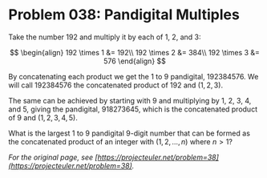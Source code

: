 # Problem 038: Pandigital Multiples

Take the number $192$ and multiply it by each of $1$, $2$, and $3$:

$$
\begin{align}
192 \times 1 &= 192\\
192 \times 2 &= 384\\
192 \times 3 &= 576
\end{align}
$$

By concatenating each product we get the $1$ to $9$ pandigital, $192384576$. We will call $192384576$ the concatenated product of $192$ and $(1,2,3)$.

The same can be achieved by starting with $9$ and multiplying by $1$, $2$, $3$, $4$, and $5$, giving the pandigital, $918273645$, which is the concatenated product of $9$ and $(1,2,3,4,5)$.

What is the largest $1$ to $9$ pandigital $9$-digit number that can be formed as the concatenated product of an integer with $(1,2, \dots, n)$ where $n \gt 1$?

*For the original page, see [https://projecteuler.net/problem=38](https://projecteuler.net/problem=38).*
